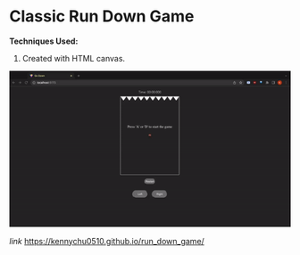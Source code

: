 # Classic Run Down Game

**Techniques Used:**
1. Created with HTML canvas.

![demo](https://github.com/kennychu0510/run_down_game/blob/main/run_down_game_demo.gif)

*link* https://kennychu0510.github.io/run_down_game/